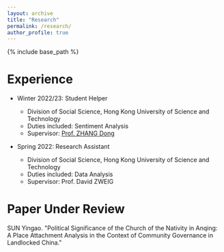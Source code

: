 ```yaml
---
layout: archive
title: "Research"
permalink: /research/
author_profile: true
---
```


{% include base_path %}

Experience
======
* Winter 2022/23: Student Helper
  * Division of Social Science, Hong Kong University of Science and Technology
  * Duties included: Sentiment Analysis
  * Supervisor: [Prof. ZHANG Dong](https://sites.google.com/site/poliscidongzhang)

* Spring 2022: Research Assistant
  * Division of Social Science, Hong Kong University of Science and Technology
  * Duties included: Data Analysis
  * Supervisor: Prof. David ZWEIG
 
Paper Under Review
======
SUN Yingao. "Political Significance of the Church of the Nativity in Anqing: A Place Attachment Analysis in the Context of Community Governance in Landlocked China." 
